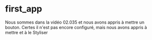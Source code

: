 # first_app

Nous sommes dans la vidéo 02.035 et nous avons appris à mettre un bouton. Certes il n'est pas encore configuré, mais nous avons appris à mettre et à le Styliser
